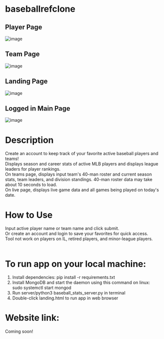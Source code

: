 # baseballrefclone
## Player Page <br />
![image](https://github.com/justintran12/baseballrefclone/assets/48570497/63d2e573-e6a2-46b2-b1fc-066aacf6e3b5) <br />
## Team Page <br />
![image](https://github.com/justintran12/baseballrefclone/assets/48570497/ae4a3195-a381-4172-b91b-b4ae545f90d4) <br />
## Landing Page <br />
![image](https://github.com/justintran12/baseballrefclone/assets/48570497/99a2db84-7ae1-4ec9-9b40-01610d64dcd5) <br />
## Logged in Main Page <br />
![image](https://github.com/justintran12/baseballrefclone/assets/48570497/e575b971-1629-48e3-9a14-79a79c1dbcb9)





# Description 
Create an account to keep track of your favorite active baseball players and teams! <br />
Displays season and career stats of active MLB players and displays league leaders for player rankings. <br />
On teams page, displays input team's 40-man roster and current season stats, team leaders, and division standings. 40-man roster data may take about 10 seconds to load. <br />
On live page, displays live game data and all games being played on today's date. <br />

# How to Use
Input active player name or team name and click submit. <br />
Or create an account and login to save your favorites for quick access. <br />
Tool not work on players on IL, retired players, and minor-league players. <br />
<br />

# To run app on your local machine: <br />
1. Install dependencies: pip install -r requirements.txt <br />
2. Install MongoDB and start the daemon using this command on linux:  sudo systemctl start mongod <br />
3. Run server/python3 baseball_stats_server.py in terminal <br />
4. Double-click landing.html to run app in web browser <br />

# Website link: <br />
Coming soon!
